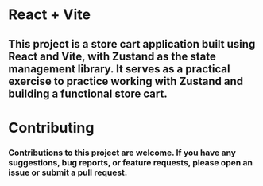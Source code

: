 # React + Vite

## This project is a store cart application built using React and Vite, with Zustand as the state management library. It serves as a practical exercise to practice working with Zustand and building a functional store cart.

# Contributing
### Contributions to this project are welcome. If you have any suggestions, bug reports, or feature requests, please open an issue or submit a pull request.

